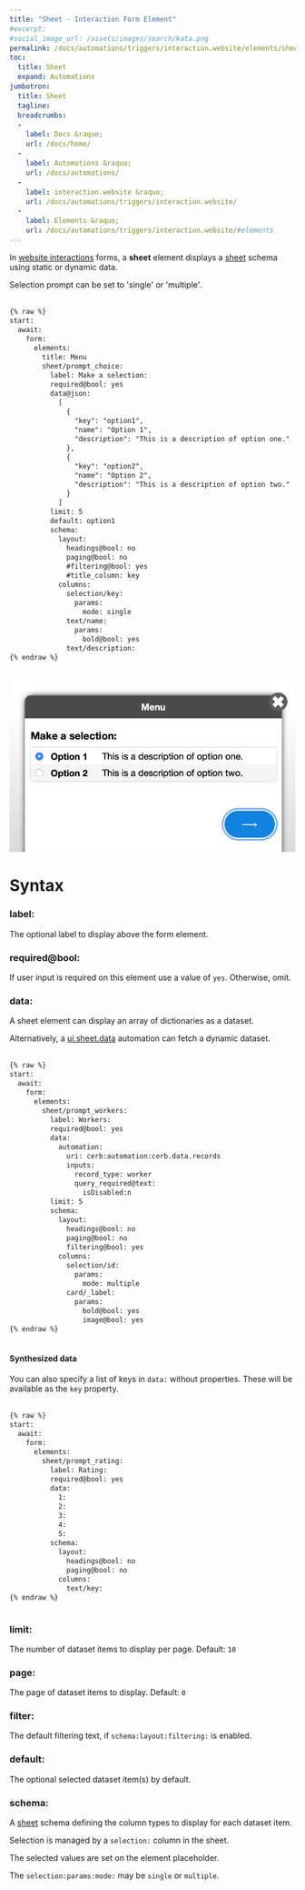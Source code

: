 ```yaml
---
title: "Sheet - Interaction Form Element"
#excerpt: 
#social_image_url: /assets/images/search/kata.png
permalink: /docs/automations/triggers/interaction.website/elements/sheet/
toc:
  title: Sheet
  expand: Automations
jumbotron:
  title: Sheet
  tagline: 
  breadcrumbs:
  -
    label: Docs &raquo;
    url: /docs/home/
  -
    label: Automations &raquo;
    url: /docs/automations/
  -
    label: interaction.website &raquo;
    url: /docs/automations/triggers/interaction.website/
  -
    label: Elements &raquo;
    url: /docs/automations/triggers/interaction.website/#elements
---
```


In [website interactions](/docs/automations/triggers/interaction.website/) forms, a **sheet** element displays a [sheet](/docs/sheets/) schema using static or dynamic data.

Selection prompt can be set to 'single' or 'multiple'.

<pre>
<code class="language-cerb">
{% raw %}
start:
  await:
    form:
      elements:
        title: Menu
        sheet/prompt_choice:
          label: Make a selection:
          required@bool: yes
          data@json:
            [
              {
                "key": "option1",
                "name": "Option 1",
                "description": "This is a description of option one."
              },
              {
                "key": "option2",
                "name": "Option 2",
                "description": "This is a description of option two."
              }
            ]
          limit: 5
          default: option1
          schema:
            layout:
              headings@bool: no
              paging@bool: no
              #filtering@bool: yes
              #title_column: key
            columns:
              selection/key:
                params:
                  mode: single
              text/name:
                params:
                  bold@bool: yes
              text/description:
{% endraw %}
</code>
</pre>

<div class="cerb-screenshot">
<img src="/assets/images/docs/automations/triggers/interaction.website/elements/sheet.png" class="screenshot">
</div>

# Syntax

### label:

The optional label to display above the form element.

### required@bool:

If user input is required on this element use a value of `yes`. Otherwise, omit.

### data:

A sheet element can display an array of dictionaries as a dataset.

Alternatively, a [ui.sheet.data](/docs/automations/triggers/ui.sheet.data/) automation can fetch a dynamic dataset.

<pre>
<code class="language-cerb">
{% raw %}
start:
  await:
    form:
      elements:
        sheet/prompt_workers:
          label: Workers:
          required@bool: yes
          data:
            automation:
              uri: cerb:automation:cerb.data.records
              inputs:
                record_type: worker
                query_required@text:
                  isDisabled:n
          limit: 5
          schema:
            layout:
              headings@bool: no
              paging@bool: no
              filtering@bool: yes
            columns:
              selection/id:
                params:
                  mode: multiple
              card/_label:
                params:
                  bold@bool: yes
                  image@bool: yes
{% endraw %}
</code>
</pre>

#### Synthesized data

You can also specify a list of keys in `data:` without properties. These will be available as the `key` property.

<pre>
<code class="language-cerb">
{% raw %}
start:
  await:
    form:
      elements:
        sheet/prompt_rating:
          label: Rating:
          required@bool: yes
          data:
            1:
            2:
            3:
            4:
            5:
          schema:
            layout:
              headings@bool: no
              paging@bool: no
            columns:
              text/key:
{% endraw %}
</code>
</pre>

### limit:

The number of dataset items to display per page. Default: `10`

### page:

The page of dataset items to display. Default: `0`

### filter:

The default filtering text, if `schema:layout:filtering:` is enabled.

### default:

The optional selected dataset item(s) by default.

### schema:

A [sheet](/docs/sheets/) schema defining the column types to display for each dataset item.

Selection is managed by a `selection:` column in the sheet.

The selected values are set on the element placeholder.

The `selection:params:mode:` may be `single` or `multiple`.